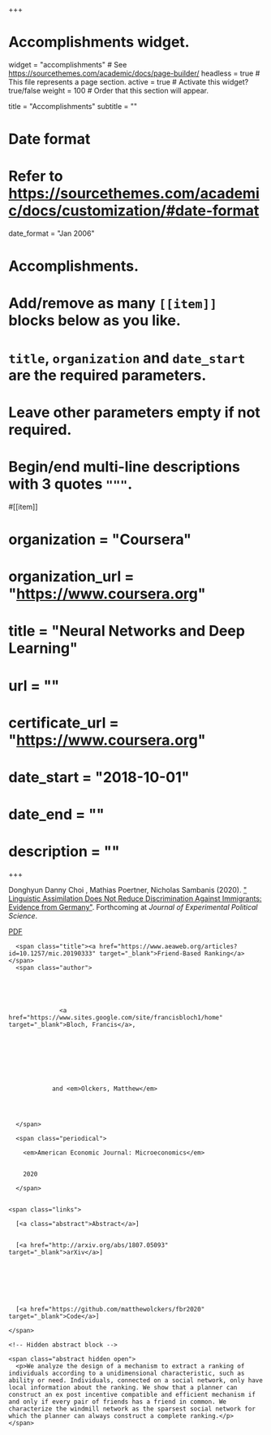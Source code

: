 +++
# Accomplishments widget.
widget = "accomplishments"  # See https://sourcethemes.com/academic/docs/page-builder/
headless = true  # This file represents a page section.
active = true  # Activate this widget? true/false
weight = 100  # Order that this section will appear.

title = "Accomplish&shy;ments"
subtitle = ""

# Date format
#   Refer to https://sourcethemes.com/academic/docs/customization/#date-format
date_format = "Jan 2006"

# Accomplishments.
#   Add/remove as many `[[item]]` blocks below as you like.
#   `title`, `organization` and `date_start` are the required parameters.
#   Leave other parameters empty if not required.
#   Begin/end multi-line descriptions with 3 quotes `"""`.

#[[item]]
#  organization = "Coursera"
#  organization_url = "https://www.coursera.org"
#  title = "Neural Networks and Deep Learning"
#  url = ""
#  certificate_url = "https://www.coursera.org"
#  date_start = "2018-10-01"
#  date_end = ""
#  description = ""


+++



<div class="container">
      

<div class="row">
  </div>
  <div class="col-12 col-lg-8">
  
  <i class="far fa-file-alt pub-icon" aria-hidden="true"></i>
  <span class="article-metadata li-cite-author">  <span>Donghyun Danny Choi</span> , <span>Mathias Poertner</span>, <span>Nicholas Sambanis</span>  </span>
  (2020).
  <a href="/publication/language/">
  "&#8203;&#8203;&#8203;Linguistic Assimilation Does Not Reduce Discrimination Against Immigrants: Evidence from Germany"</a>.
  Forthcoming at <em>Journal of Experimental Political Science</em>.
  
  <p>    <a class="btn btn-outline-primary my-1 mr-1 btn-sm" href="https://www.dropbox.com/s/cw20dnh92bh38gh/CPS_JEPS.pdf?dl=0" target="_blank" rel="noopener">  PDF </a>

</div>


<div id="fbr2020" class="col-sm-8">
    
      <span class="title"><a href="https://www.aeaweb.org/articles?id=10.1257/mic.20190333" target="_blank">Friend-Based Ranking</a></span>
      <span class="author">
        
          
            
              
                
                  <a href="https://www.sites.google.com/site/francisbloch1/home" target="_blank">Bloch, Francis</a>,
                
              
            
          
        
          
            
              
                and <em>Olckers, Matthew</em>
              
            
          
        
      </span>

      <span class="periodical">
      
        <em>American Economic Journal: Microeconomics</em>
      
      
        2020
      
      </span>
    

    <span class="links">
    
      [<a class="abstract">Abstract</a>]
    
    
      [<a href="http://arxiv.org/abs/1807.05093" target="_blank">arXiv</a>]
    
    
    
    
    
    
    
      [<a href="https://github.com/matthewolckers/fbr2020" target="_blank">Code</a>]
    
    </span>

    <!-- Hidden abstract block -->
    
    <span class="abstract hidden open">
      <p>We analyze the design of a mechanism to extract a ranking of individuals according to a unidimensional characteristic, such as ability or need. Individuals, connected on a social network, only have local information about the ranking. We show that a planner can construct an ex post incentive compatible and efficient mechanism if and only if every pair of friends has a friend in common. We characterize the windmill network as the sparsest social network for which the planner can always construct a complete ranking.</p>
    </span>
    
  </div>
